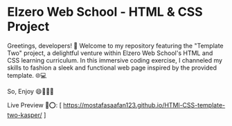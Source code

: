 # Elzero Web School - HTML & CSS Project

Greetings, developers! 👋 Welcome to my repository featuring the "Template Two" project, a delightful venture within Elzero Web School's HTML and CSS learning curriculum. In this immersive coding exercise, I channeled my skills to fashion a sleek and functional web page inspired by the provided template. 🌐💻

So, Enjoy 😄🎉👩‍💻

Live Preview 🔗⭕: [ https://mostafasaafan123.github.io/HTMl-CSS-template-two-kasper/ ]
